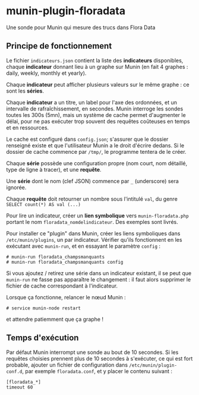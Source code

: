 # munin-plugin-floradata
Une sonde pour Munin qui mesure des trucs dans Flora Data

## Principe de fonctionnement
Le fichier `indicateurs.json` contient la liste des **indicateurs** disponibles, chaque **indicateur** donnant lieu à un graphe sur Munin (en fait 4 graphes : daily, weekly, monthly et yearly).

Chaque **indicateur** peut afficher plusieurs valeurs sur le même graphe : ce sont les **séries**.

Chaque **indicateur** a un titre, un label pour l'axe des ordonnées, et un intervalle de rafraîchissement, en secondes. Munin interroge les sondes toutes les 300s (5mn), mais un système de cache permet d'augmenter le délai, pour ne pas exécuter trop souvent des requêtes coûteuses en temps et en ressources.

Le cache est configuré dans `config.json`; s'assurer que le dossier renseigné existe et que l'utilisateur Munin a le droit d'écrire dedans. Si le dossier de cache commence par `/tmp/`, le programme tentera de le créer.

Chaque **série** possède une configuration propre (nom court, nom détaillé, type de ligne à tracer), et une **requête**.

Une **série** dont le nom (clef JSON) commence par `_` (underscore) sera ignorée.

Chaque **requête** doit retourner un nombre sous l'intitulé `val`, du genre `SELECT count(*) AS val (...) `

Pour lire un indicateur, créer un **lien symbolique** vers `munin-floradata.php` portant le nom `floradata_nomdelindicateur`. Des exemples sont livrés.

Pour installer ce "plugin" dans Munin, créer les liens symboliques dans `/etc/munin/plugins`, un par indicateur. Vérifier qu'ils fonctionnent en les exécutant avec `munin-run`, et en essayant le paramètre `config` :
```
# munin-run floradata_champsmanquants
# munin-run floradata_champsmanquants config
```

Si vous ajoutez / retirez une série dans un indicateur existant, il se peut que `munin-run` ne fasse pas apparaître le changement : il faut alors supprimer le fichier de cache correspondant à l'indicateur.

Lorsque ça fonctionne, relancer le nœud Munin :
```
# service munin-node restart
```
et attendre patiemment que ça graphe !

## Temps d'exécution
Par défaut Munin interrompt une sonde au bout de 10 secondes.
Si les requêtes choisies prennent plus de 10 secondes à s'exécuter, ce qui est fort probable, ajouter un fichier de configuration dans `/etc/munin/plugin-conf.d`, par exemple `floradata.conf`, et y placer le contenu suivant :
```
[floradata_*]
timeout 60
```
